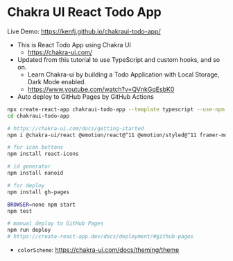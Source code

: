 # Chakra UI React Todo App

Live Demo: https://kenfj.github.io/chakraui-todo-app/

* This is React Todo App using Chakra UI
  - https://chakra-ui.com/
* Updated from this tutorial to use TypeScript and custom hooks, and so on.
  - Learn Chakra-ui by building a Todo Application with Local Storage, Dark Mode enabled.
  - https://www.youtube.com/watch?v=QVnkGqEsbK0
* Auto deploy to GitHub Pages by GitHub Actions

```bash
npx create-react-app chakraui-todo-app --template typescript --use-npm
cd chakraui-todo-app

# https://chakra-ui.com/docs/getting-started
npm i @chakra-ui/react @emotion/react@^11 @emotion/styled@^11 framer-motion@^4

# for icon buttons
npm install react-icons

# id generator
npm install nanoid

# for deploy
npm install gh-pages

BROWSER=none npm start
npm test

# manual deploy to GitHub Pages
npm run deploy
# https://create-react-app.dev/docs/deployment/#github-pages
```

* `colorScheme`: https://chakra-ui.com/docs/theming/theme
